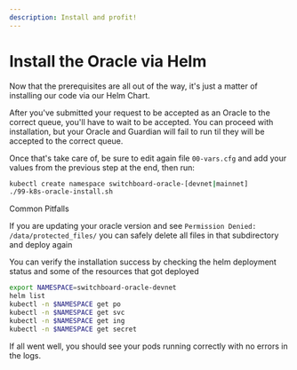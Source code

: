 ```yaml
---
description: Install and profit!
---
```


# Install the Oracle via Helm

Now that the prerequisites are all out of the way, it's just a matter of installing our code via our Helm Chart.

After you've submitted your request to be accepted as an Oracle to the correct queue, you'll have to wait to be accepted. You can proceed with installation, but your Oracle and Guardian will fail to run til they will be accepted to the correct queue.

Once that's take care of, be sure to edit again file `00-vars.cfg` and add your values from the previous step at the end, then run:

```bash
kubectl create namespace switchboard-oracle-[devnet|mainnet]
./99-k8s-oracle-install.sh
```

Common Pitfalls

If you are updating your oracle version and see `Permission Denied: /data/protected_files/` you can safely delete all files in that subdirectory and deploy again

You can verify the installation success by checking the helm deployment status and some of the resources that got deployed

```bash
export NAMESPACE=switchboard-oracle-devnet
helm list
kubectl -n $NAMESPACE get po
kubectl -n $NAMESPACE get svc
kubectl -n $NAMESPACE get ing
kubectl -n $NAMESPACE get secret
```

If all went well, you should see your pods running correctly with no errors in the logs.
